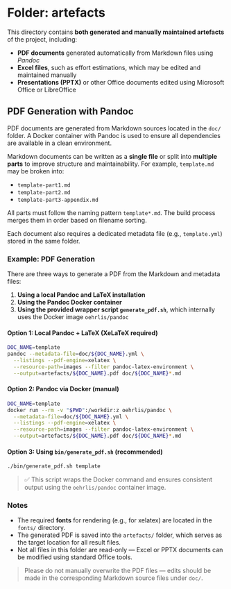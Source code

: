 # Folder: artefacts

This directory contains **both generated and manually maintained artefacts** of the project, including:

- **PDF documents** generated automatically from Markdown files using *Pandoc*
- **Excel files**, such as effort estimations, which may be edited and maintained manually
- **Presentations (PPTX)** or other Office documents edited using Microsoft Office or LibreOffice

## PDF Generation with Pandoc

PDF documents are generated from Markdown sources located in the `doc/` folder. A Docker container with Pandoc is used to ensure all dependencies are available in a clean environment.

Markdown documents can be written as a **single file** or split into **multiple parts** to improve structure and maintainability.
For example, `template.md` may be broken into:

- `template-part1.md`
- `template-part2.md`
- `template-part3-appendix.md`

All parts must follow the naming pattern `template*.md`. The build process merges them in order based on filename sorting.

Each document also requires a dedicated metadata file (e.g., `template.yml`) stored in the same folder.

### Example: PDF Generation

There are three ways to generate a PDF from the Markdown and metadata files:

1. **Using a local Pandoc and LaTeX installation**
2. **Using the Pandoc Docker container**
3. **Using the provided wrapper script `generate_pdf.sh`**, which internally uses the Docker image `oehrlis/pandoc`

#### Option 1: Local Pandoc + LaTeX (XeLaTeX required)

```bash
DOC_NAME=template
pandoc --metadata-file=doc/${DOC_NAME}.yml \
  --listings --pdf-engine=xelatex \
  --resource-path=images --filter pandoc-latex-environment \
  --output=artefacts/${DOC_NAME}.pdf doc/${DOC_NAME}*.md
```

#### Option 2: Pandoc via Docker (manual)

```bash
DOC_NAME=template
docker run --rm -v "$PWD":/workdir:z oehrlis/pandoc \
  --metadata-file=doc/${DOC_NAME}.yml \
  --listings --pdf-engine=xelatex \
  --resource-path=images --filter pandoc-latex-environment \
  --output=artefacts/${DOC_NAME}.pdf doc/${DOC_NAME}*.md
```

#### Option 3: Using `bin/generate_pdf.sh` (recommended)

```bash
./bin/generate_pdf.sh template
```

> ✅ This script wraps the Docker command and ensures consistent output using the `oehrlis/pandoc` container image.

### Notes

- The required **fonts** for rendering (e.g., for xelatex) are located in the `fonts/` directory.
- The generated PDF is saved into the `artefacts/` folder, which serves as the target location for all result files.
- Not all files in this folder are read-only — Excel or PPTX documents can be modified using standard Office tools.

> Please do not manually overwrite the PDF files — edits should be made in the corresponding Markdown source files under `doc/`.
